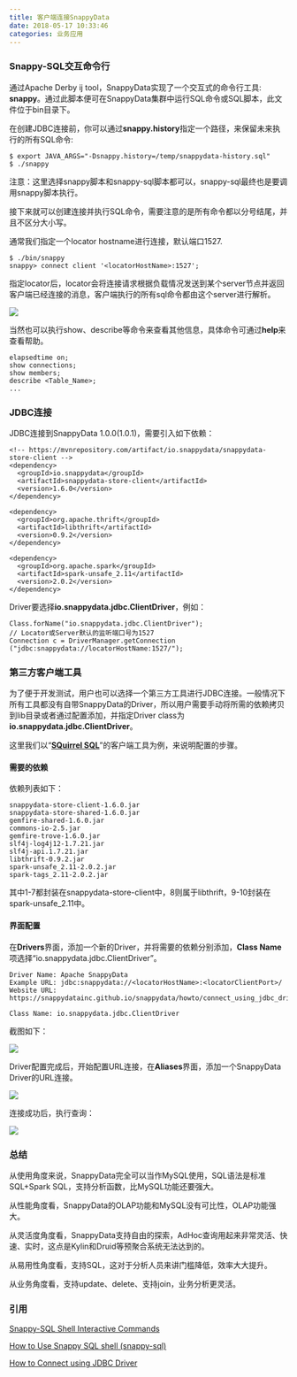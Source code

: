 ```yaml
---
title: 客户端连接SnappyData
date: 2018-05-17 10:33:46
categories: 业务应用
---
```


### Snappy-SQL交互命令行

通过Apache Derby ij tool，SnappyData实现了一个交互式的命令行工具: **snappy**。通过此脚本便可在SnappyData集群中运行SQL命令或SQL脚本，此文件位于bin目录下。


在创建JDBC连接前，你可以通过**snappy.history**指定一个路径，来保留未来执行的所有SQL命令:

```
$ export JAVA_ARGS="-Dsnappy.history=/temp/snappydata-history.sql"
$ ./snappy
```

<!-- more -->

注意：这里选择snappy脚本和snappy-sql脚本都可以，snappy-sql最终也是要调用snappy脚本执行。

接下来就可以创建连接并执行SQL命令，需要注意的是所有命令都以分号结尾，并且不区分大小写。

通常我们指定一个locator hostname进行连接，默认端口1527.

```
$ ./bin/snappy
snappy> connect client '<locatorHostName>:1527';
```

指定locator后，locator会将连接请求根据负载情况发送到某个server节点并返回客户端已经连接的消息，客户端执行的所有sql命令都由这个server进行解析。


![](p1.png)

当然也可以执行show、describe等命令来查看其他信息，具体命令可通过**help**来查看帮助。

```
elapsedtime on;
show connections;
show members;
describe <Table_Name>;
...
```


### JDBC连接

JDBC连接到SnappyData 1.0.0(1.0.1)，需要引入如下依赖：

```
<!-- https://mvnrepository.com/artifact/io.snappydata/snappydata-store-client -->
<dependency>
  <groupId>io.snappydata</groupId>
  <artifactId>snappydata-store-client</artifactId>
  <version>1.6.0</version>
</dependency>

<dependency>
  <groupId>org.apache.thrift</groupId>     
  <artifactId>libthrift</artifactId>
  <version>0.9.2</version>
</dependency>

<dependency>
  <groupId>org.apache.spark</groupId>
  <artifactId>spark-unsafe_2.11</artifactId>
  <version>2.0.2</version>
</dependency>
```

Driver要选择**io.snappydata.jdbc.ClientDriver**，例如：

```
Class.forName("io.snappydata.jdbc.ClientDriver");
// Locator或Server默认的监听端口号为1527
Connection c = DriverManager.getConnection ("jdbc:snappydata://locatorHostName:1527/");

```

### 第三方客户端工具

为了便于开发测试，用户也可以选择一个第三方工具进行JDBC连接。一般情况下所有工具都没有自带SnappyData的Driver，所以用户需要手动将所需的依赖拷贝到lib目录或者通过配置添加，并指定Driver class为**io.snappydata.jdbc.ClientDriver**。

这里我们以“**[SQuirrel SQL](http://squirrel-sql.sourceforge.net/)**”的客户端工具为例，来说明配置的步骤。


#### 需要的依赖

依赖列表如下：

```
snappydata-store-client-1.6.0.jar
snappydata-store-shared-1.6.0.jar
gemfire-shared-1.6.0.jar
commons-io-2.5.jar
gemfire-trove-1.6.0.jar
slf4j-log4j12-1.7.21.jar
slf4j-api.1.7.21.jar
libthrift-0.9.2.jar
spark-unsafe_2.11-2.0.2.jar
spark-tags_2.11-2.0.2.jar
```

其中1-7都封装在snappydata-store-client中，8则属于libthrift，9-10封装在spark-unsafe_2.11中。


#### 界面配置

在**Drivers**界面，添加一个新的Driver，并将需要的依赖分别添加，**Class Name**项选择“io.snappydata.jdbc.ClientDriver”。

```
Driver Name: Apache SnappyData
Example URL: jdbc:snappydata://<locatorHostName>:<locatorClientPort>/
Website URL: https://snappydatainc.github.io/snappydata/howto/connect_using_jdbc_driver/

Class Name: io.snappydata.jdbc.ClientDriver
```

截图如下：

![](p2.png)


Driver配置完成后，开始配置URL连接，在**Aliases**界面，添加一个SnappyData Driver的URL连接。

![](p3.png)


连接成功后，执行查询：

![](p4.png)


### 总结

从使用角度来说，SnappyData完全可以当作MySQL使用，SQL语法是标准SQL+Spark SQL，支持分析函数，比MySQL功能还要强大。

从性能角度看，SnappyData的OLAP功能和MySQL没有可比性，OLAP功能强大。

从灵活度角度看，SnappyData支持自由的探索，AdHoc查询用起来非常灵活、快速、实时，这点是Kylin和Druid等预聚合系统无法达到的。

从易用性角度看，支持SQL，这对于分析人员来讲门槛降低，效率大大提升。

从业务角度看，支持update、delete、支持join，业务分析更灵活。



### 引用

[Snappy-SQL Shell Interactive Commands](https://snappydatainc.github.io/snappydata/reference/interactive_commands/store_command_reference/)

[How to Use Snappy SQL shell (snappy-sql)](https://snappydatainc.github.io/snappydata/howto/use_snappy_shell/)

[How to Connect using JDBC Driver](https://snappydatainc.github.io/snappydata/howto/connect_using_jdbc_driver/)










